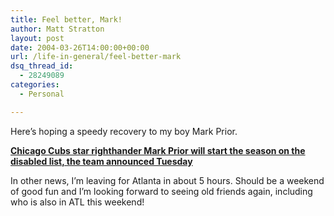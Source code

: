 ```yaml
---
title: Feel better, Mark!
author: Matt Stratton
layout: post
date: 2004-03-26T14:00:00+00:00
url: /life-in-general/feel-better-mark
dsq_thread_id:
  - 28249089
categories:
  - Personal

---
```

Here&#8217;s hoping a speedy recovery to my boy Mark Prior.

**[Chicago Cubs star righthander Mark Prior will start the season on the disabled list, the team announced Tuesday][1]**

In other news, I&#8217;m leaving for Atlanta in about 5 hours. Should be a weekend of good fun and I&#8217;m looking forward to seeing old friends again, including who is also in ATL this weekend!

 [1]: https://sports.espn.go.com/espn/wire?section=mlb&id=1766728